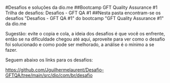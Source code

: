 #Desafios e soluções da dio.me
##Bootcamp GFT Quality Assurance #1
Trilha de desafios: Desafios - GFT QA #1
##Nesta pasta encontram-se os desafios "Desafios - GFT QA #1" do bootcamp "GFT Quality Assurance #1" da dio.me

Sugestão: evite o copia e cola, a ideia dos desafios é que você os enfrente, então se na dificuldade chegou até aqui, aproveite para ver como o desafio foi solucionado e como pode ser melhorado, a análise é o mínimo a se fazer.

Seguem abaixo os links para os desafios:


https://github.com/Jguilhermelaurent/Desafio-GFTQA/tree/main/src/dio/com/br/desafio
